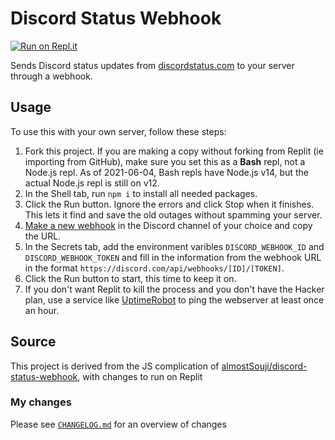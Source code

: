 # Discord Status Webhook

[![Run on Repl.it](https://repl.it/badge/github/weirdalex03/discord-status-webhook)](https://repl.it/github/weirdalex03/discord-status-webhook)

Sends Discord status updates from [discordstatus.com](https://discordstatus.com/) to your server through a webhook.

## Usage

To use this with your own server, follow these steps:

1. Fork this project. If you are making a copy without forking from Replit (ie importing from GitHub), make sure you set this as a **Bash** repl, not a Node.js repl. As of 2021-06-04, Bash repls have Node.js v14, but the actual Node.js repl is still on v12.
2. In the Shell tab, run `npm i` to install all needed packages.
3. Click the Run button. Ignore the errors and click Stop when it finishes. This lets it find and save the old outages without spamming your server.
4. [Make a new webhook](https://support.discord.com/hc/en-us/articles/228383668-Intro-to-Webhooks) in the Discord channel of your choice and copy the URL.
5. In the Secrets tab, add the environment varibles `DISCORD_WEBHOOK_ID` and `DISCORD_WEBHOOK_TOKEN` and fill in the information from the webhook URL in the format `https://discord.com/api/webhooks/[ID]/[TOKEN]`.
6. Click the Run button to start, this time to keep it on.
7. If you don't want Replit to kill the process and you don't have the Hacker plan, use a service like [UptimeRobot](http://uptimerobot.com/) to ping the webserver at least once an hour.

## Source

This project is derived from the JS complication of [almostSouji/discord-status-webhook](https://github.com/almostSouji/discord-status-webhook), with changes to run on Replit

### My changes

Please see [`CHANGELOG.md`](CHANGELOG.md) for an overview of changes
